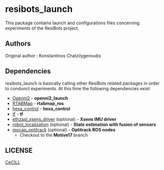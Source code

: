 # resibots_launch

This package contains launch and configurations files concerning experiments of the ResiBots project.

## Authors
Original author : Konstantinos Chatzilygeroudis

## Dependencies
resibots_launch is basically calling other ResiBots related packages in order to condunct experiments. At this time the following dependencies exist:

* [Openni2] - **openni2_launch**
* [RTABMap] - **rtabmap_ros**
* [hexa_control] - **hexa_control**
* [tf] - **tf**
* [ethzasl_xsens_driver] \(optional\) - **Xsens IMU driver**
* [robot_localization] \(optional\) - **State estimation with fusion of sensors**
* [mocap_optitrack] \(optional\) - **Optitrack ROS nodes**
    * Checkout to the **Motive17** branch


## LICENSE

[CeCILL]


[openni2]: http://wiki.ros.org/openni2_launch
[rtabmap]: http://wiki.ros.org/rtabmap_ros
[hexa_control]: https://github.com/resibots/hexa_control
[tf]: http://wiki.ros.org/tf
[CeCILL]: http://www.cecill.info/index.en.html
[ethzasl_xsens_driver]: http://wiki.ros.org/ethzasl_xsens_driver
[robot_localization]: http://wiki.ros.org/robot_localization
[mocap_optitrack]: https://github.com/ros-drivers/mocap_optitrack
